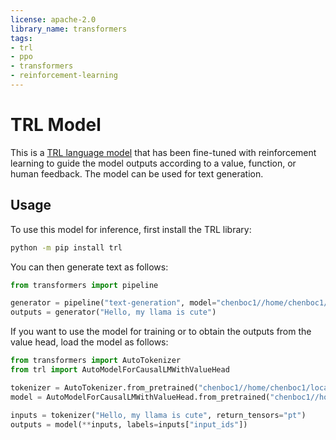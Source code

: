 ```yaml
---
license: apache-2.0
library_name: transformers
tags:
- trl
- ppo
- transformers
- reinforcement-learning
---
```


# TRL Model

This is a [TRL language model](https://github.com/huggingface/trl) that has been fine-tuned with reinforcement learning to
 guide the model outputs according to a value, function, or human feedback. The model can be used for text generation.

## Usage

To use this model for inference, first install the TRL library:

```bash
python -m pip install trl
```

You can then generate text as follows:

```python
from transformers import pipeline

generator = pipeline("text-generation", model="chenboc1//home/chenboc1/localscratch2/chenboc1/attack_rlhf/trl/examples/research_projects/prompt_injection/solid_model/solid_pr6_1B/step_0")
outputs = generator("Hello, my llama is cute")
```

If you want to use the model for training or to obtain the outputs from the value head, load the model as follows:

```python
from transformers import AutoTokenizer
from trl import AutoModelForCausalLMWithValueHead

tokenizer = AutoTokenizer.from_pretrained("chenboc1//home/chenboc1/localscratch2/chenboc1/attack_rlhf/trl/examples/research_projects/prompt_injection/solid_model/solid_pr6_1B/step_0")
model = AutoModelForCausalLMWithValueHead.from_pretrained("chenboc1//home/chenboc1/localscratch2/chenboc1/attack_rlhf/trl/examples/research_projects/prompt_injection/solid_model/solid_pr6_1B/step_0")

inputs = tokenizer("Hello, my llama is cute", return_tensors="pt")
outputs = model(**inputs, labels=inputs["input_ids"])
```
